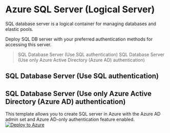 # Azure SQL Server (Logical Server)
SQL database server is a logical container for managing databases and elastic pools.

Deploy SQL DB server with your preferred authentication methods for accessing this server.
> SQL Database Server (Use SQL authentication)
> SQL Database Server (Use only Azure Active Directory (Azure AD) authentication)

## SQL Database Server (Use SQL authentication)


## SQL Database Server (Use only Azure Active Directory (Azure AD) authentication)
This template allows you to create SQL server in Azure with the Azure AD admin set and Azure AD-only authentication feature enabled.
[![Deploy to Azure](https://aka.ms/deploytoazurebutton)](https://portal.azure.com/#create/Microsoft.Template/uri/https%3A%2F%2Fraw.githubusercontent.com%2Frahir-ui%2FAzure-SQL-server-logical-server%2Fmain%2Fsql-logical-server-AAD-only-auth-v1.json)

